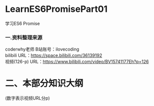 # LearnES6PromisePart01
学习ES6 Promise
  
### 一.资料整理来源  
coderwhy老师  B站账号：ilovecoding  
bilibili URL：https://space.bilibili.com/36139192  
视频(126-p) URL：https://www.bilibili.com/video/BV15741177Eh?p=126 

# 二、本部分知识大纲
(数字表示视频URL分p)  